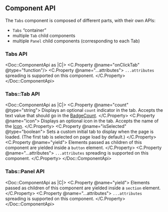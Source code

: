 ## Component API

The `Tabs` component is composed of different parts, with their own APIs:

- `Tabs` “container”
- multiple `Tab` child components
- multiple `Panel` child components (corresponding to each Tab)

### Tabs API

<Doc::ComponentApi as |C|>
  <C.Property @name="onClickTab" @type="function"/>
  <C.Property @name="...attributes">
    `...attributes` spreading is supported on this component.
  </C.Property>
</Doc::ComponentApi>

### Tabs::Tab API

<Doc::ComponentApi as |C|>
  <C.Property @name="count" @type="string">
    Displays an optional `count` indicator in the tab. Accepts the text value that should go in the [BadgeCount](/components/badge-count).
  </C.Property>
  <C.Property @name="icon">
    Displays an optional icon in the tab. Accepts the name of the [Icon](/foundations/icons).
  </C.Property>
  <C.Property @name="isSelected" @type="boolean">
    Sets a custom initial tab to display when the page is loaded. (The first tab is selected on page load by default.)
  </C.Property>
  <C.Property @name="yield">
    Elements passed as children of this component are yielded inside a `button` element.
  </C.Property>
  <C.Property @name="...attributes">
    `...attributes` spreading is supported on this component.
  </C.Property>
</Doc::ComponentApi>

### Tabs::Panel API

<Doc::ComponentApi as |C|>
  <C.Property @name="yield">
    Elements passed as children of this component are yielded inside a `section` element.
  </C.Property>
  <C.Property @name="...attributes">
    `...attributes` spreading is supported on this component.
  </C.Property>
</Doc::ComponentApi>
